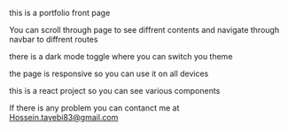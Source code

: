 this is a portfolio front page

You can scroll through page to see diffrent contents and navigate through navbar to diffrent routes

there is a dark mode toggle where you can switch you theme

the page is responsive so you can use it on all devices

this is a react project so you can see various components

If there is any problem you can contanct me at Hossein.tayebi83@gmail.com